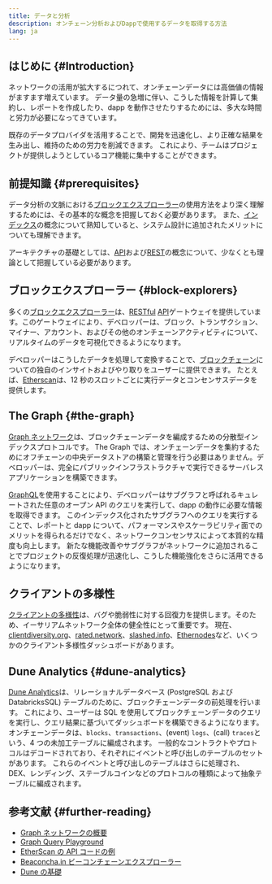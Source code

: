 ```yaml
---
title: データと分析
description: オンチェーン分析およびDappで使用するデータを取得する方法
lang: ja
---
```


## はじめに {#Introduction}

ネットワークの活用が拡大するにつれて、オンチェーンデータには高価値の情報がますます増えています。 データ量の急増に伴い、こうした情報を計算して集約し、レポートを作成したり、dapp を動作させたりするためには、多大な時間と労力が必要になってきています。

既存のデータプロバイダを活用することで、開発を迅速化し、より正確な結果を生み出し、維持のための労力を削減できます。 これにより、チームはプロジェクトが提供しようとしているコア機能に集中することができます。

## 前提知識 {#prerequisites}

データ分析の文脈における[ブロックエクスプローラー](/developers/docs/data-and-analytics/block-explorers/)の使用方法をより深く理解するためには、その基本的な概念を把握しておく必要があります。 また、[インデックス](/glossary/#index)の概念について熟知していると、システム設計に追加されたメリットについても理解できます。

アーキテクチャの基礎としては、[API](https://www.wikipedia.org/wiki/API)および[REST](https://www.wikipedia.org/wiki/Representational_state_transfer)の概念について、少なくとも理論として把握している必要があります。

## ブロックエクスプローラー {#block-explorers}

多くの[ブロックエクスプローラー](/developers/docs/data-and-analytics/block-explorers/)は、[RESTful](https://www.wikipedia.org/wiki/Representational_state_transfer) [API](https://www.wikipedia.org/wiki/API)ゲートウェイを提供しています。このゲートウェイにより、デベロッパーは、ブロック、トランザクション、マイナー、アカウント、およびその他のオンチェーンアクティビティについて、リアルタイムのデータを可視化できるようになります。

デベロッパーはこうしたデータを処理して変換することで、[ブロックチェーン](/glossary/#blockchain)についての独自のインサイトおよびやり取りをユーザーに提供できます。 たとえば、[Etherscan](https://etherscan.io)は、12 秒のスロットごとに実行データとコンセンサスデータを提供します。

## The Graph {#the-graph}

[Graph ネットワーク](https://thegraph.com/)は、ブロックチェーンデータを編成するための分散型インデックスプロトコルです。 The Graph では、オンチェーンデータを集約するためにオフチェーンの中央データストアの構築と管理を行う必要はありません。デベロッパーは、完全にパブリックインフラストラクチャで実行できるサーバレスアプリケーションを構築できます。

[GraphQL](https://graphql.org/)を使用することにより、デベロッパーはサブグラフと呼ばれるキュレートされた任意のオープン API のクエリを実行して、dapp の動作に必要な情報を取得できます。 このインデックス化されたサブグラフへのクエリを実行することで、レポートと dapp について、パフォーマンスやスケーラビリティ面でのメリットを得られるだけでなく、ネットワークコンセンサスによって本質的な精度も向上します。 新たな機能改善やサブグラフがネットワークに追加されることでプロジェクトの反復処理が迅速化し、こうした機能強化をさらに活用できるようになります。

## クライアントの多様性

[クライアントの多様性](/developers/docs/nodes-and-clients/client-diversity/)は、バグや脆弱性に対する回復力を提供します。そのため、イーサリアムネットワーク全体の健全性にとって重要です。 現在、[clientdiversity.org](https://clientdiversity.org/)、[rated.network](https://rated.network/)、[slashed.info](https://www.slashed.info/)、[Ethernodes](https://ethernodes.org/)など、いくつかのクライアント多様性ダッシュボードがあります。

## Dune Analytics {#dune-analytics}

[Dune Analytics](https://dune.com/)は、リレーショナルデータベース (PostgreSQL および DatabricksSQL) テーブルのために、ブロックチェーンデータの前処理を行います。 これにより、ユーザーは SQL を使用してブロックチェーンデータのクエリを実行し、クエリ結果に基づいてダッシュボードを構築できるようになります。 オンチェーンデータは、`blocks`、`transactions`、(event) `logs`、(call) `traces`という、4 つの未加工テーブルに編成されます。 一般的なコントラクトやプロトコルはデコードされており、それぞれにイベントと呼び出しのテーブルのセットがあります。 これらのイベントと呼び出しのテーブルはさらに処理され、DEX、レンディング、ステーブルコインなどのプロトコルの種類によって抽象テーブルに編成されます。

## 参考文献 {#further-reading}

- [Graph ネットワークの概要](https://thegraph.com/docs/en/about/network/)
- [Graph Query Playground](https://thegraph.com/explorer/subgraph/graphprotocol/graph-network-mainnet?version=current)
- [EtherScan の API コードの例](https://etherscan.io/apis#contracts)
- [Beaconcha.in ビーコンチェーンエクスプローラー](https://beaconcha.in)
- [Dune の基礎](https://docs.dune.com/#dune-basics)
